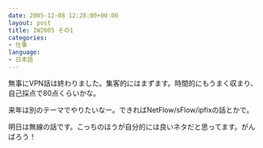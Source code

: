 ```yaml
---
date: 2005-12-08 12:28:00+00:00
layout: post
title: IW2005 その1
categories:
- 仕事
language:
- 日本語
---
```


無事にVPN話は終わりました。集客的にはまずます。時間的にもうまく収まり、自己採点で80点くらいかな。

来年は別のテーマでやりたいなー。できればNetFlow/sFlow/ipfixの話とかで。

明日は無線の話です。こっちのほうが自分的には良いネタだと思ってます。がんばろう！

